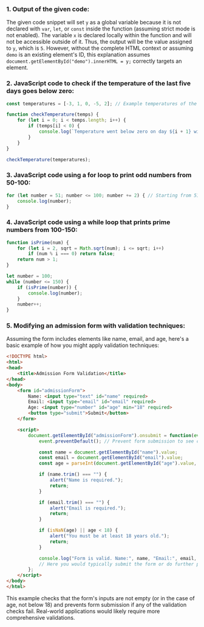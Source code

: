 ### 1. Output of the given code:

The given code snippet will set `y` as a global variable because it is not declared with `var`, `let`, or `const` inside the function (assuming strict mode is not enabled). The variable `x` is declared locally within the function and will not be accessible outside of it. Thus, the output will be the value assigned to `y`, which is `5`. However, without the complete HTML context or assuming `demo` is an existing element's ID, this explanation assumes `document.getElementById("demo").innerHTML = y;` correctly targets an element.

### 2. JavaScript code to check if the temperature of the last five days goes below zero:

```javascript
const temperatures = [-3, 1, 0, -5, 2]; // Example temperatures of the last five days

function checkTemperature(temps) {
    for (let i = 0; i < temps.length; i++) {
        if (temps[i] < 0) {
            console.log(`Temperature went below zero on day ${i + 1} with ${temps[i]}°C.`);
        }
    }
}

checkTemperature(temperatures);
```

### 3. JavaScript code using a for loop to print odd numbers from 50-100:

```javascript
for (let number = 51; number <= 100; number += 2) { // Starting from 51 to ensure it's odd and increment by 2
    console.log(number);
}
```

### 4. JavaScript code using a while loop that prints prime numbers from 100-150:

```javascript
function isPrime(num) {
    for (let i = 2, sqrt = Math.sqrt(num); i <= sqrt; i++)
        if (num % i === 0) return false;
    return num > 1;
}

let number = 100;
while (number <= 150) {
    if (isPrime(number)) {
        console.log(number);
    }
    number++;
}
```

### 5. Modifying an admission form with validation techniques:

Assuming the form includes elements like name, email, and age, here's a basic example of how you might apply validation techniques:

```html
<!DOCTYPE html>
<html>
<head>
    <title>Admission Form Validation</title>
</head>
<body>
    <form id="admissionForm">
        Name: <input type="text" id="name" required>
        Email: <input type="email" id="email" required>
        Age: <input type="number" id="age" min="18" required>
        <button type="submit">Submit</button>
    </form>

    <script>
        document.getElementById("admissionForm").onsubmit = function(event) {
            event.preventDefault(); // Prevent form submission to see console output

            const name = document.getElementById("name").value;
            const email = document.getElementById("email").value;
            const age = parseInt(document.getElementById("age").value, 10);

            if (name.trim() === "") {
                alert("Name is required.");
                return;
            }

            if (email.trim() === "") {
                alert("Email is required.");
                return;
            }

            if (isNaN(age) || age < 18) {
                alert("You must be at least 18 years old.");
                return;
            }

            console.log("Form is valid. Name:", name, "Email:", email, "Age:", age);
            // Here you would typically submit the form or do further processing
        };
    </script>
</body>
</html>
```

This example checks that the form's inputs are not empty (or in the case of age, not below 18) and prevents form submission if any of the validation checks fail. Real-world applications would likely require more comprehensive validations.